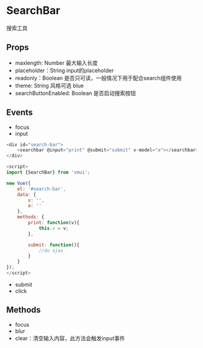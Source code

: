 SearchBar
======================
搜索工具

## Props

* maxlength: Number 最大输入长度
* placeholder：String input的placeholder
* readonly：Boolean 是否只可读，一般情况下用于配合search组件使用
* theme: String 风格可选 blue
* searchButtonEnabled: Boolean 是否启动搜索按钮

## Events

* focus
* input

```js
<div id="search-bar">
    <searchbar @input="print" @submit="submit" v-model="a"></searchbar>
</div>

<script>
import {SearchBar} from 'vmui';

new Vue({
    el: '#search-bar',
    data: {
        v: '',
        a: ''
    },
    methods: {
        print: function(v){
            this.v = v;
        },

        submit: function(){
            //do ajax
        }
    }
});
</script>
```

* submit
* click

## Methods

* focus
* blur
* clear：清空输入内容，此方法会触发input事件
